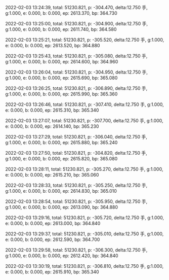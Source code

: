 2022-02-03 13:24:39, total: 51230.821, p: -304.470, delta:12.750 手, g:1.000, e: 0.000, b: 0.000, ep: 2613.370, bp: 364.730

2022-02-03 13:25:00, total: 51230.821, p: -304.900, delta:12.750 手, g:1.000, e: 0.000, b: 0.000, ep: 2611.740, bp: 364.580

2022-02-03 13:25:21, total: 51230.821, p: -305.520, delta:12.750 手, g:1.000, e: 0.000, b: 0.000, ep: 2613.520, bp: 364.880

2022-02-03 13:25:43, total: 51230.821, p: -305.080, delta:12.750 手, g:1.000, e: 0.000, b: 0.000, ep: 2614.600, bp: 364.960

2022-02-03 13:26:04, total: 51230.821, p: -304.950, delta:12.750 手, g:1.000, e: 0.000, b: 0.000, ep: 2615.690, bp: 365.080

2022-02-03 13:26:25, total: 51230.821, p: -306.890, delta:12.750 手, g:1.000, e: 0.000, b: 0.000, ep: 2615.990, bp: 365.360

2022-02-03 13:26:46, total: 51230.821, p: -307.410, delta:12.750 手, g:1.000, e: 0.000, b: 0.000, ep: 2615.310, bp: 365.340

2022-02-03 13:27:07, total: 51230.821, p: -307.700, delta:12.750 手, g:1.000, e: 0.000, b: 0.000, ep: 2614.140, bp: 365.230

2022-02-03 13:27:29, total: 51230.821, p: -306.040, delta:12.750 手, g:1.000, e: 0.000, b: 0.000, ep: 2615.880, bp: 365.240

2022-02-03 13:27:50, total: 51230.821, p: -304.820, delta:12.750 手, g:1.000, e: 0.000, b: 0.000, ep: 2615.820, bp: 365.080

2022-02-03 13:28:11, total: 51230.821, p: -305.270, delta:12.750 手, g:1.000, e: 0.000, b: 0.000, ep: 2615.210, bp: 365.060

2022-02-03 13:28:33, total: 51230.821, p: -305.250, delta:12.750 手, g:1.000, e: 0.000, b: 0.000, ep: 2614.830, bp: 365.010

2022-02-03 13:28:54, total: 51230.821, p: -305.950, delta:12.750 手, g:1.000, e: 0.000, b: 0.000, ep: 2613.090, bp: 364.880

2022-02-03 13:29:16, total: 51230.821, p: -305.720, delta:12.750 手, g:1.000, e: 0.000, b: 0.000, ep: 2613.000, bp: 364.840

2022-02-03 13:29:37, total: 51230.821, p: -305.010, delta:12.750 手, g:1.000, e: 0.000, b: 0.000, ep: 2612.590, bp: 364.700

2022-02-03 13:29:58, total: 51230.821, p: -306.300, delta:12.750 手, g:1.000, e: 0.000, b: 0.000, ep: 2612.420, bp: 364.840

2022-02-03 13:30:19, total: 51230.821, p: -306.810, delta:12.750 手, g:1.000, e: 0.000, b: 0.000, ep: 2615.910, bp: 365.340